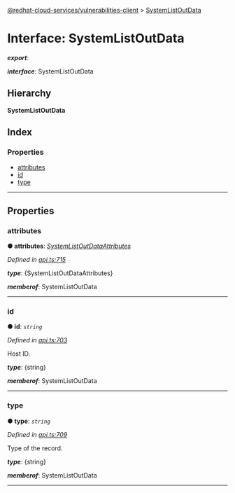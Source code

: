 [@redhat-cloud-services/vulnerabilities-client](../README.md) > [SystemListOutData](../interfaces/systemlistoutdata.md)

# Interface: SystemListOutData

*__export__*: 

*__interface__*: SystemListOutData

## Hierarchy

**SystemListOutData**

## Index

### Properties

* [attributes](systemlistoutdata.md#attributes)
* [id](systemlistoutdata.md#id)
* [type](systemlistoutdata.md#type)

---

## Properties

<a id="attributes"></a>

###  attributes

**● attributes**: *[SystemListOutDataAttributes](systemlistoutdataattributes.md)*

*Defined in [api.ts:715](https://github.com/RedHatInsights/javascript-clients/blob/master/packages/vulnerabilities/api.ts#L715)*

*__type__*: {SystemListOutDataAttributes}

*__memberof__*: SystemListOutData

___
<a id="id"></a>

###  id

**● id**: *`string`*

*Defined in [api.ts:703](https://github.com/RedHatInsights/javascript-clients/blob/master/packages/vulnerabilities/api.ts#L703)*

Host ID.

*__type__*: {string}

*__memberof__*: SystemListOutData

___
<a id="type"></a>

###  type

**● type**: *`string`*

*Defined in [api.ts:709](https://github.com/RedHatInsights/javascript-clients/blob/master/packages/vulnerabilities/api.ts#L709)*

Type of the record.

*__type__*: {string}

*__memberof__*: SystemListOutData

___

